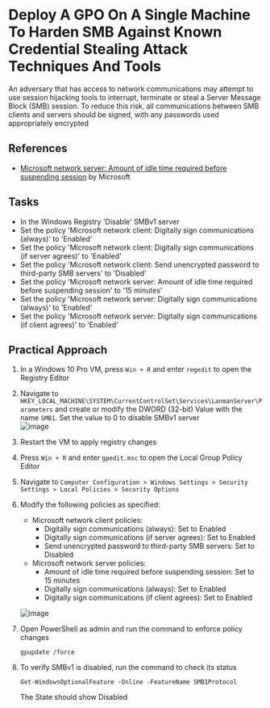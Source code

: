 # Deploy A GPO On A Single Machine To Harden SMB Against Known Credential Stealing Attack Techniques And Tools
An adversary that has access to network communications may attempt to use session hijacking tools to interrupt, terminate or steal a Server Message Block (SMB) session. To reduce this risk, all communications between SMB clients and servers should be signed, with any passwords used appropriately encrypted


## References
- [Microsoft network server: Amount of idle time required before suspending session](https://learn.microsoft.com/en-us/previous-versions/windows/it-pro/windows-10/security/threat-protection/security-policy-settings/microsoft-network-server-amount-of-idle-time-required-before-suspending-session) by Microsoft


## Tasks
- In the Windows Registry 'Disable' SMBv1 server
- Set the policy 'Microsoft network client: Digitally sign communications (always)' to 'Enabled'
- Set the policy 'Microsoft network client: Digitally sign communications (if server agrees)' to 'Enabled'
- Set the policy 'Microsoft network client: Send unencrypted password to third-party SMB servers' to 'Disabled'
- Set the policy 'Microsoft network server: Amount of idle time required before suspending session' to '15 minutes'
- Set the policy 'Microsoft network server: Digitally sign communications (always)' to 'Enabled'
- Set the policy 'Microsoft network server: Digitally sign communications (if client agrees)' to 'Enabled'


## Practical Approach
1. In a Windows 10 Pro VM, press `Win + R` and enter `regedit` to open the Registry Editor
2. Navigate to `HKEY_LOCAL_MACHINE\SYSTEM\CurrentControlSet\Services\LanmanServer\Parameters` and create or modify the DWORD (32-bit) Value with the name `SMB1`. Set the value to 0 to disable SMBv1 server <br/>
   ![image](https://github.com/user-attachments/assets/95aae1eb-86e9-4049-8c42-4400198c7708)

3. Restart the VM to apply registry changes
4. Press `Win + R` and enter `gpedit.msc` to open the Local Group Policy Editor
5. Navigate to `Computer Configuration > Windows Settings > Security Settings > Local Policies > Security Options`
6. Modify the following policies as specified:
   - Microsoft network client policies:
     - Digitally sign communications (always): Set to Enabled
     - Digitally sign communications (if server agrees): Set to Enabled
     - Send unencrypted password to third-party SMB servers: Set to Disabled
   - Microsoft network server policies:
     - Amount of idle time required before suspending session: Set to 15 minutes
     - Digitally sign communications (always): Set to Enabled
     - Digitally sign communications (if client agrees): Set to Enabled
   
   ![image](https://github.com/user-attachments/assets/6cdd8dd8-30fc-4dea-9a2a-87fb28994472)

7. Open PowerShell as admin and run the command to enforce policy changes
   ```
   gpupdate /force
   ```
8. To verify SMBv1 is disabled, run the command to check its status
   ```
   Get-WindowsOptionalFeature -Online -FeatureName SMB1Protocol
   ```
   The State should show Disabled
